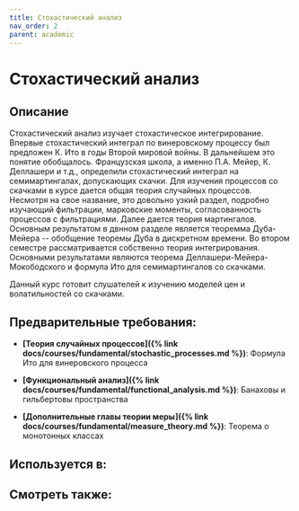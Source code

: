 ```yaml
---
title: Стохастический анализ
nav_order: 2
parent: academic
---
```


# Стохастический анализ


## Описание 
Стохастический анализ изучает стохастическое интегрирование. 
Впервые стохастический интеграл по винеровскому процессу был предложен К. Ито в годы Второй мировой войны.
В дальнейшем это понятие обобщалось. Французская школа, а именно П.А. Мейер, К. Деллашери и т.д., определили
стохастический интеграл на семимартингалах, допускающих скачки. Для изучения процессов со скачками в курсе дается 
общая теория случайных процессов. Несмотря на свое название, это довольно узкий раздел, подробно изучающий
фильтрации, марковские моменты, согласованность процессов с фильтрациями. Далее дается теория мартингалов.
Основным результатом в двнном разделе является теоремма Дуба-Мейера -- обобщение теоремы Дуба в дискретном времени.
Во втором семестре рассматривается собственно теория интегрирования. Основными результатами являются теорема 
Деллашери-Мейера-Мокободского и формула Ито для семимартингалов со скачками.

Данный курс готовит слушателей к изучению моделей цен и волатильностей со скачками.


## Предварительные требования:

- **[Теория случайных процессов]({% link docs/courses/fundamental/stochastic_processes.md %})**: Формула Ито для винеровского процесса


- **[Функциональный анализ]({% link docs/courses/fundamental/functional_analysis.md %})**: Банаховы и гильбертовы пространства


- **[Дополнительные главы теории меры]({% link docs/courses/fundamental/measure_theory.md %})**: Теорема о монотонных классах    



## Используется в:


## Смотреть также:
